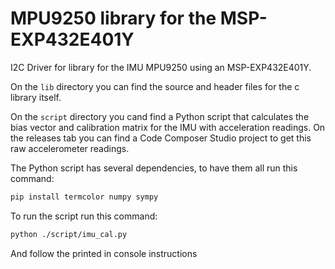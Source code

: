 # MPU9250 library for the MSP-EXP432E401Y

I2C Driver for library for the IMU MPU9250 using an MSP-EXP432E401Y.

On the `lib` directory you can find the source and header files for the c library itself.

On the `script` directory you cand find a Python script that calculates the bias vector and calibration matrix for the IMU with acceleration readings. On the releases tab you can find a Code Composer Studio project to get this raw accelerometer readings.

The Python script has several dependencies, to have them all run this command:

```bash
pip install termcolor numpy sympy
```

To run the script run this command:

```bash
python ./script/imu_cal.py
```

And follow the printed in console instructions
